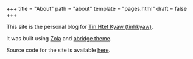 +++
title = "About"
path = "about"
template = "pages.html"
draft = false
+++

This site is the personal blog for [Tin Htet Kyaw (tinhkyaw)](https://github.com/tinhkyaw).

It was built using [Zola](https://www.getzola.org/) and [abridge theme](https://github.com/Jieiku/abridge).

Source code for the site is available [here](https://github.com/tinhkyaw/tinhkyaw/tree/main/www).
